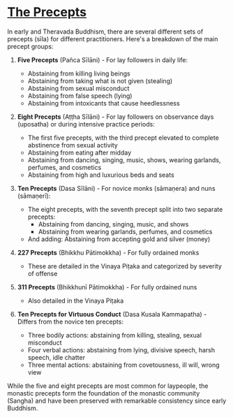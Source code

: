 # [The Precepts](https://sukhavaho.github.io/decoder)

In early and Theravada Buddhism, there are several different sets of precepts (sīla) for different practitioners. Here's a breakdown of the main precept groups:

1. **Five Precepts** (Pañca Sīlāni) - For lay followers in daily life:
   - Abstaining from killing living beings
   - Abstaining from taking what is not given (stealing)
   - Abstaining from sexual misconduct
   - Abstaining from false speech (lying)
   - Abstaining from intoxicants that cause heedlessness

2. **Eight Precepts** (Aṭṭha Sīlāni) - For lay followers on observance days (uposatha) or during intensive practice periods:
   - The first five precepts, with the third precept elevated to complete abstinence from sexual activity
   - Abstaining from eating after midday
   - Abstaining from dancing, singing, music, shows, wearing garlands, perfumes, and cosmetics
   - Abstaining from high and luxurious beds and seats

3. **Ten Precepts** (Dasa Sīlāni) - For novice monks (sāmaṇera) and nuns (sāmaṇerī):
   - The eight precepts, with the seventh precept split into two separate precepts:
     - Abstaining from dancing, singing, music, and shows
     - Abstaining from wearing garlands, perfumes, and cosmetics
   - And adding: Abstaining from accepting gold and silver (money)

4. **227 Precepts** (Bhikkhu Pātimokkha) - For fully ordained monks
   - These are detailed in the Vinaya Piṭaka and categorized by severity of offense

5. **311 Precepts** (Bhikkhunī Pātimokkha) - For fully ordained nuns
   - Also detailed in the Vinaya Piṭaka

6. **Ten Precepts for Virtuous Conduct** (Dasa Kusala Kammapatha) - Differs from the novice ten precepts:
   - Three bodily actions: abstaining from killing, stealing, sexual misconduct
   - Four verbal actions: abstaining from lying, divisive speech, harsh speech, idle chatter
   - Three mental actions: abstaining from covetousness, ill will, wrong view

While the five and eight precepts are most common for laypeople, the monastic precepts form the foundation of the monastic community (Sangha) and have been preserved with remarkable consistency since early Buddhism.

